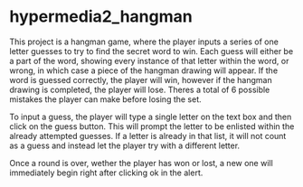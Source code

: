 # hypermedia2_hangman

This project is a hangman game, where the player inputs a series of one letter guesses to try to find the secret word to win. Each guess will either be a part of the word, showing every instance of that letter within the word, or wrong, in which
case a piece of the hangman drawing will appear. If the word is guessed correctly, the player will win, however if the hangman drawing is completed, the player will lose. Theres a total of 6 possible mistakes the player can make before losing the
set.

To input a guess, the player will type a single letter on the text box and then click on the guess button. This will prompt the letter to be enlisted within the already attempted guesses. If a letter is already in that list, it will not count as a
guess and instead let the player try with a different letter.

Once a round is over, wether the player has won or lost, a new one will immediately begin right after clicking ok in the alert.
